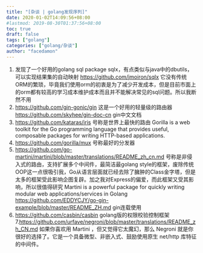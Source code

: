 ```yaml
---
title: "[杂谈 | golang发现序列]"
date: 2020-01-02T14:09:56+08:00
#lastmod: 2019-08-30T01:37:56+08:00
toc: true
draft: false
tags: ["golang"]
categories: ["golang/杂谈"]
author: "facedamon"
---
```

1. 发现了一个好用的golang sql package sqlx，有点类似与java中的dbutils，可以实现结果集的自动映射
https://github.com/jmoiron/sqlx
它没有传统ORM的繁琐，毕竟我们使用orm的初衷是为了减少开发成本，但是目前市面上的orm都有较高的学习成本维护成本而且并不能解决常见的sql问题。所以我断然不用
2. https://github.com/gin-gonic/gin 这是一个好用的轻量级的路由器
    https://github.com/skyhee/gin-doc-cn gin中文文档 
3. https://github.com/kataras/iris 号称是世界上最快的路由
Gorilla is a web toolkit for the Go programming language that provides useful, composable packages for writing HTTP-based applications.
4. https://github.com/gorilla/mux 号称最好的分发器
5. https://github.com/go-martini/martini/blob/master/translations/README_zh_cn.md 号称是非侵入式的路由，支持扩展多个中间件，最简洁最golang style的框架，废除传统OOP这一点很吸引我，Go从语言层面就已经去除了臃肿的Class金字塔，但是太多的框架受此影响企图复辟。加之我对Express的偏爱，而此框架又受其影响，所以很值得研究
Martini is a powerful package for quickly writing modular web applications/services in Golang
https://github.com/EDDYCJY/go-gin-example/blob/master/README_ZH.md gin连载使用
6. https://github.com/casbin/casbin golang版的权限校验控制框架
7.https://github.com/urfave/negroni/blob/master/translations/README_zh_CN.md 如果你喜欢用 Martini ，但又觉得它太魔幻，那么 Negroni 就是你很好的选择了。它是一个具备微型、非嵌入式、鼓励使用原生 net/http 库特征的中间件。